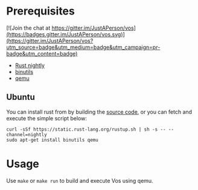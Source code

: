 # Prerequisites

[![Join the chat at https://gitter.im/JustAPerson/vos](https://badges.gitter.im/JustAPerson/vos.svg)](https://gitter.im/JustAPerson/vos?utm_source=badge&utm_medium=badge&utm_campaign=pr-badge&utm_content=badge)

* [Rust nightly](http://www.rust-lang.org/)
* [binutils](http://www.gnu.org/software/binutils/)
* [qemu](http://wiki.qemu.org/Main_Page)

## Ubuntu

You can install rust from by building the [source code][rsrc], or you
can fetch and execute the simple script below:

```
curl -sSf https://static.rust-lang.org/rustup.sh | sh -s -- --channel=nightly
sudo apt-get install binutils qemu
```

[rsrc]: https://github.com/rust-lang/rust#building-from-source

# Usage

Use `make` or `make run` to build and execute Vos using qemu.

